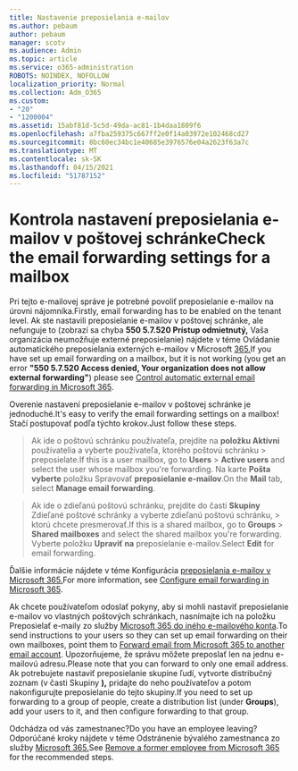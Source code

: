 ```yaml
---
title: Nastavenie preposielania e-mailov
ms.author: pebaum
author: pebaum
manager: scotv
ms.audience: Admin
ms.topic: article
ms.service: o365-administration
ROBOTS: NOINDEX, NOFOLLOW
localization_priority: Normal
ms.collection: Adm_O365
ms.custom:
- "20"
- "1200004"
ms.assetid: 15abf81d-5c5d-49da-ac81-1b4daa1809f6
ms.openlocfilehash: a7fba259375c667ff2e0f14a03972e102468cd27
ms.sourcegitcommit: 8bc60ec34bc1e40685e3976576e04a2623f63a7c
ms.translationtype: MT
ms.contentlocale: sk-SK
ms.lasthandoff: 04/15/2021
ms.locfileid: "51787152"
---
```

# <a name="check-the-email-forwarding-settings-for-a-mailbox"></a><span data-ttu-id="94820-102">Kontrola nastavení preposielania e-mailov v poštovej schránke</span><span class="sxs-lookup"><span data-stu-id="94820-102">Check the email forwarding settings for a mailbox</span></span>

<span data-ttu-id="94820-103">Pri tejto e-mailovej správe je potrebné povoliť preposielanie e-mailov na úrovni nájomníka.</span><span class="sxs-lookup"><span data-stu-id="94820-103">Firstly, email forwarding has to be enabled on the tenant level.</span></span> <span data-ttu-id="94820-104">Ak ste nastavili preposielanie e-mailov v poštovej schránke, ale nefunguje to (zobrazí sa chyba **550 5.7.520 Prístup odmietnutý,** Vaša organizácia neumožňuje externé preposielanie) nájdete v téme Ovládanie automatického preposielania externých e-mailov v Microsoft [365.](https://docs.microsoft.com/microsoft-365/security/office-365-security/external-email-forwarding?view=o365-worldwide)</span><span class="sxs-lookup"><span data-stu-id="94820-104">If you have set up email forwarding on a mailbox, but it is not working (you get an error **"550 5.7.520 Access denied, Your organization does not allow external forwarding"**) please see [Control automatic external email forwarding in Microsoft 365](https://docs.microsoft.com/microsoft-365/security/office-365-security/external-email-forwarding?view=o365-worldwide).</span></span>

<span data-ttu-id="94820-105">Overenie nastavení preposielanie e-mailov v poštovej schránke je jednoduché.</span><span class="sxs-lookup"><span data-stu-id="94820-105">It's easy to verify the email forwarding settings on a mailbox!</span></span> <span data-ttu-id="94820-106">Stačí postupovať podľa týchto krokov.</span><span class="sxs-lookup"><span data-stu-id="94820-106">Just follow these steps.</span></span>
  
> <span data-ttu-id="94820-107">Ak ide o poštovú schránku používateľa, prejdite na **položku Aktívni** používatelia a vyberte používateľa, ktorého poštovú schránku \>  preposielate.</span><span class="sxs-lookup"><span data-stu-id="94820-107">If this is a user mailbox, go to **Users** \> **Active users** and select the user whose mailbox you're forwarding.</span></span> <span data-ttu-id="94820-108">Na karte **Pošta vyberte** položku Spravovať **preposielanie e-mailov**.</span><span class="sxs-lookup"><span data-stu-id="94820-108">On the **Mail** tab, select **Manage email forwarding**.</span></span>

> <span data-ttu-id="94820-109">Ak ide o zdieľanú poštovú schránku, prejdite do časti **Skupiny** Zdieľané poštové schránky a vyberte zdieľanú poštovú schránku, \>  ktorú chcete presmerovať.</span><span class="sxs-lookup"><span data-stu-id="94820-109">If this is a shared mailbox, go to **Groups** \> **Shared mailboxes** and select the shared mailbox you're forwarding.</span></span> <span data-ttu-id="94820-110">Vyberte položku **Upraviť na** preposielanie e-mailov.</span><span class="sxs-lookup"><span data-stu-id="94820-110">Select **Edit** for email forwarding.</span></span>

<span data-ttu-id="94820-111">Ďalšie informácie nájdete v téme Konfigurácia [preposielania e-mailov v Microsoft 365.](https://docs.microsoft.com/microsoft-365/admin/email/configure-email-forwarding)</span><span class="sxs-lookup"><span data-stu-id="94820-111">For more information, see [Configure email forwarding in Microsoft 365](https://docs.microsoft.com/microsoft-365/admin/email/configure-email-forwarding).</span></span>
  
<span data-ttu-id="94820-112">Ak chcete používateľom odoslať pokyny, aby si mohli nastaviť preposielanie e-mailov vo vlastných poštových schránkach, nasnímajte ich na položku Preposielať e-maily zo služby [Microsoft 365 do iného e-mailového konta](https://support.office.com/article/Forward-email-from-Office-365-to-another-email-account-1ed4ee1e-74f8-4f53-a174-86b748ff6a0e).</span><span class="sxs-lookup"><span data-stu-id="94820-112">To send instructions to your users so they can set up email forwarding on their own mailboxes, point them to [Forward email from Microsoft 365 to another email account](https://support.office.com/article/Forward-email-from-Office-365-to-another-email-account-1ed4ee1e-74f8-4f53-a174-86b748ff6a0e).</span></span> <span data-ttu-id="94820-113">Upozorňujeme, že správu môžete preposlať len na jednu e-mailovú adresu.</span><span class="sxs-lookup"><span data-stu-id="94820-113">Please note that you can forward to only one email address.</span></span> <span data-ttu-id="94820-114">Ak potrebujete nastaviť preposielanie skupine ľudí, vytvorte distribučný zoznam (v časti Skupiny **),** pridajte do neho používateľov a potom nakonfigurujte preposielanie do tejto skupiny.</span><span class="sxs-lookup"><span data-stu-id="94820-114">If you need to set up forwarding to a group of people, create a distribution list (under **Groups**), add your users to it, and then configure forwarding to that group.</span></span>
  
<span data-ttu-id="94820-115">Odchádza od vás zamestnanec?</span><span class="sxs-lookup"><span data-stu-id="94820-115">Do you have an employee leaving?</span></span> <span data-ttu-id="94820-116">Odporúčané kroky nájdete v téme Odstránenie bývalého zamestnanca zo služby [Microsoft 365.](https://docs.microsoft.com/microsoft-365/admin/add-users/remove-former-employee)</span><span class="sxs-lookup"><span data-stu-id="94820-116">See [Remove a former employee from Microsoft 365](https://docs.microsoft.com/microsoft-365/admin/add-users/remove-former-employee) for the recommended steps.</span></span>
